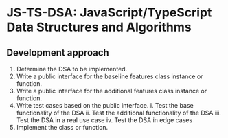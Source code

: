# JS-TS-DSA: JavaScript/TypeScript Data Structures and Algorithms

## Development approach

1. Determine the DSA to be implemented.
2. Write a public interface for the baseline features class instance or function.
3. Write a public interface for the additional features class instance or function.
4. Write test cases based on the public interface.
  i. Test the base functionality of the DSA
  ii. Test the additional functionality of the DSA
  iii. Test the DSA in a real use case
  iv. Test the DSA in edge cases
5. Implement the class or function.